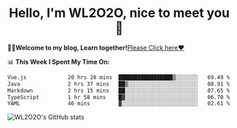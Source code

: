 <h1 align = "center">Hello, I'm WL2O2O, nice to meet you 👋</h1>

🧑‍💻**Welcome to my blog, Learn together!**[Please Click here❤️](https://wl2o2o.github.io)

📊 **This Week I Spent My Time On:**
<!--START_SECTION:waka-->

```txt
Vue.js             20 hrs 28 mins  █████████████████▒░░░░░░░   69.49 %
Java               2 hrs 37 mins   ██▒░░░░░░░░░░░░░░░░░░░░░░   08.91 %
Markdown           2 hrs 15 mins   ██░░░░░░░░░░░░░░░░░░░░░░░   07.65 %
TypeScript         1 hr 58 mins    █▓░░░░░░░░░░░░░░░░░░░░░░░   06.70 %
YAML               46 mins         ▓░░░░░░░░░░░░░░░░░░░░░░░░   02.61 %
```

<!--END_SECTION:waka-->

![WL2O2O's GitHub stats](https://github-readme-stats.vercel.app/api?username=wl2o2o&show_icons=true)


<!--
**WL2O2O/WL2O2O** is a ✨ _special_ ✨ repository because its `README.md` (this file) appears on your GitHub profile.

Here are some ideas to get you started:

- 🔭 I’m currently working on ...
- 🌱 I’m currently learning ...
- 👯 I’m looking to collaborate on ...
- 🤔 I’m looking for help with ...
- 💬 Ask me about ...
- 📫 How to reach me: ...
- 😄 Pronouns: ...
- ⚡ Fun fact: ...
-->

